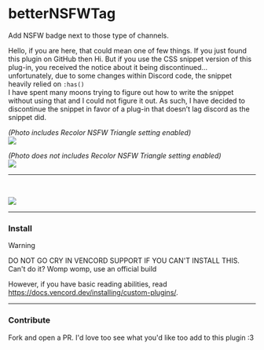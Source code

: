 # betterNSFWTag
Add NSFW badge next to those type of channels. </br>

Hello, if you are here, that could mean one of few things. If you just found this plugin on GitHub then Hi. But if you use the CSS snippet version of this plug-in, you received the notice about it being discontinued… </br>
unfortunately, due to some changes within Discord code, the snippet heavily relied on `:has()` </br> I have spent many moons trying to figure out how to write the snippet without using that and I could not figure it out. As such, I have decided to discontinue the snippet in favor of a plug-in that doesn’t lag discord as the snippet did. </br>

_(Photo includes Recolor NSFW Triangle setting enabled)_</br>
![](https://cdn.nest.rip/uploads/77083e4a-e24b-4e82-b997-2da6661cfb8f.png)</br>

_(Photo does not includes Recolor NSFW Triangle setting enabled)_</br>
![](https://cdn.nest.rip/uploads/a640d6f6-0c05-4cd6-950e-e8443972a935.png)

---
</br>

![](https://cdn.nest.rip/uploads/4189f7cf-3a0a-400f-8853-981352372d25.png)

---

### Install

> [!WARNING]
> DO NOT GO CRY IN VENCORD SUPPORT IF YOU CAN'T INSTALL THIS. Can't do it? Womp womp, use an official build

However, if you have basic reading abilities, read https://docs.vencord.dev/installing/custom-plugins/.

---

### Contribute

Fork and open a PR. I'd love too see what you'd like too add to this plugin :3
